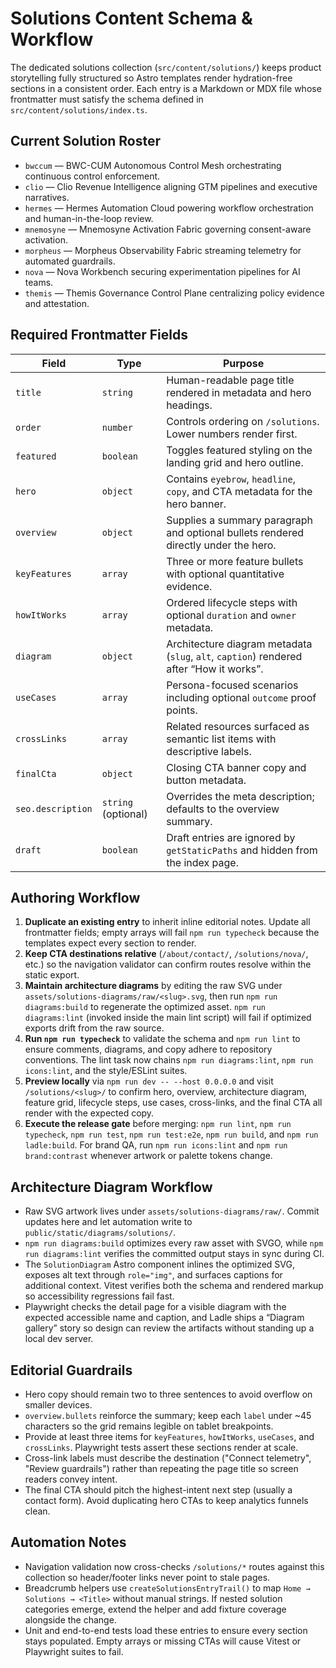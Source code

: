 # Solutions Content Schema & Workflow

The dedicated solutions collection (`src/content/solutions/`) keeps product storytelling
fully structured so Astro templates render hydration-free sections in a consistent order.
Each entry is a Markdown or MDX file whose frontmatter must satisfy the schema defined in
`src/content/solutions/index.ts`.

## Current Solution Roster

- `bwccum` — BWC-CUM Autonomous Control Mesh orchestrating continuous control enforcement.
- `clio` — Clio Revenue Intelligence aligning GTM pipelines and executive narratives.
- `hermes` — Hermes Automation Cloud powering workflow orchestration and human-in-the-loop review.
- `mnemosyne` — Mnemosyne Activation Fabric governing consent-aware activation.
- `morpheus` — Morpheus Observability Fabric streaming telemetry for automated guardrails.
- `nova` — Nova Workbench securing experimentation pipelines for AI teams.
- `themis` — Themis Governance Control Plane centralizing policy evidence and attestation.

## Required Frontmatter Fields

| Field             | Type                | Purpose                                                                                 |
| ----------------- | ------------------- | --------------------------------------------------------------------------------------- |
| `title`           | `string`            | Human-readable page title rendered in metadata and hero headings.                       |
| `order`           | `number`            | Controls ordering on `/solutions`. Lower numbers render first.                          |
| `featured`        | `boolean`           | Toggles featured styling on the landing grid and hero outline.                          |
| `hero`            | `object`            | Contains `eyebrow`, `headline`, `copy`, and CTA metadata for the hero banner.           |
| `overview`        | `object`            | Supplies a summary paragraph and optional bullets rendered directly under the hero.     |
| `keyFeatures`     | `array`             | Three or more feature bullets with optional quantitative evidence.                      |
| `howItWorks`      | `array`             | Ordered lifecycle steps with optional `duration` and `owner` metadata.                  |
| `diagram`         | `object`            | Architecture diagram metadata (`slug`, `alt`, `caption`) rendered after “How it works”. |
| `useCases`        | `array`             | Persona-focused scenarios including optional `outcome` proof points.                    |
| `crossLinks`      | `array`             | Related resources surfaced as semantic list items with descriptive labels.              |
| `finalCta`        | `object`            | Closing CTA banner copy and button metadata.                                            |
| `seo.description` | `string` (optional) | Overrides the meta description; defaults to the overview summary.                       |
| `draft`           | `boolean`           | Draft entries are ignored by `getStaticPaths` and hidden from the index page.           |

## Authoring Workflow

1. **Duplicate an existing entry** to inherit inline editorial notes. Update all frontmatter fields; empty arrays will fail `npm run typecheck` because the templates expect every section to render.
2. **Keep CTA destinations relative** (`/about/contact/`, `/solutions/nova/`, etc.) so the navigation validator can confirm routes resolve within the static export.
3. **Maintain architecture diagrams** by editing the raw SVG under `assets/solutions-diagrams/raw/<slug>.svg`, then run `npm run diagrams:build` to regenerate the optimized asset. `npm run diagrams:lint` (invoked inside the main lint script) will fail if optimized exports drift from the raw source.
4. **Run `npm run typecheck`** to validate the schema and `npm run lint` to ensure comments, diagrams, and copy adhere to repository conventions. The lint task now chains `npm run diagrams:lint`, `npm run icons:lint`, and the style/ESLint suites.
5. **Preview locally** via `npm run dev -- --host 0.0.0.0` and visit `/solutions/<slug>/` to confirm hero, overview, architecture diagram, feature grid, lifecycle steps, use cases, cross-links, and the final CTA all render with the expected copy.
6. **Execute the release gate** before merging: `npm run lint`, `npm run typecheck`, `npm run test`, `npm run test:e2e`, `npm run build`, and `npm run ladle:build`. For brand QA, run `npm run icons:lint` and `npm run brand:contrast` whenever artwork or palette tokens change.

## Architecture Diagram Workflow

- Raw SVG artwork lives under `assets/solutions-diagrams/raw/`. Commit updates here and let automation write to `public/static/diagrams/solutions/`.
- `npm run diagrams:build` optimizes every raw asset with SVGO, while `npm run diagrams:lint` verifies the committed output stays in sync during CI.
- The `SolutionDiagram` Astro component inlines the optimized SVG, exposes alt text through `role="img"`, and surfaces captions for additional context. Vitest verifies both the schema and rendered markup so accessibility regressions fail fast.
- Playwright checks the detail page for a visible diagram with the expected accessible name and caption, and Ladle ships a “Diagram gallery” story so design can review the artifacts without standing up a local dev server.

## Editorial Guardrails

- Hero copy should remain two to three sentences to avoid overflow on smaller devices.
- `overview.bullets` reinforce the summary; keep each `label` under ~45 characters so the
  grid remains legible on tablet breakpoints.
- Provide at least three items for `keyFeatures`, `howItWorks`, `useCases`, and
  `crossLinks`. Playwright tests assert these sections render at scale.
- Cross-link labels must describe the destination ("Connect telemetry", "Review guardrails")
  rather than repeating the page title so screen readers convey intent.
- The final CTA should pitch the highest-intent next step (usually a contact form). Avoid
  duplicating hero CTAs to keep analytics funnels clean.

## Automation Notes

- Navigation validation now cross-checks `/solutions/*` routes against this collection so
  header/footer links never point to stale pages.
- Breadcrumb helpers use `createSolutionsEntryTrail()` to map `Home → Solutions → <Title>`
  without manual strings. If nested solution categories emerge, extend the helper and add
  fixture coverage alongside the change.
- Unit and end-to-end tests load these entries to ensure every section stays populated.
  Empty arrays or missing CTAs will cause Vitest or Playwright suites to fail.
